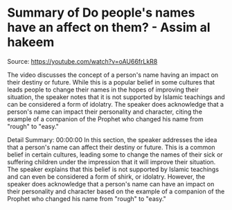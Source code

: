# Summary of Do people's names have an affect on them? - Assim al hakeem

Source: https://youtube.com/watch?v=oAU66frLkR8

The video discusses the concept of a person's name having an impact on their destiny or future. While this is a popular belief in some cultures that leads people to change their names in the hopes of improving their situation, the speaker notes that it is not supported by Islamic teachings and can be considered a form of idolatry. The speaker does acknowledge that a person's name can impact their personality and character, citing the example of a companion of the Prophet who changed his name from "rough" to "easy."

Detail Summary: 
00:00:00
In this section, the speaker addresses the idea that a person's name can affect their destiny or future. This is a common belief in certain cultures, leading some to change the names of their sick or suffering children under the impression that it will improve their situation. The speaker explains that this belief is not supported by Islamic teachings and can even be considered a form of shirk, or idolatry. However, the speaker does acknowledge that a person's name can have an impact on their personality and character based on the example of a companion of the Prophet who changed his name from "rough" to "easy."

